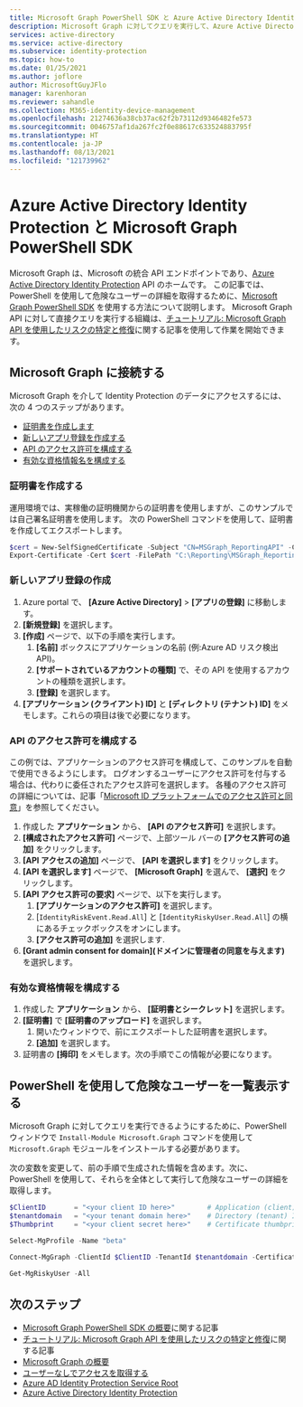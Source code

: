 ```yaml
---
title: Microsoft Graph PowerShell SDK と Azure Active Directory Identity Protection
description: Microsoft Graph に対してクエリを実行して、Azure Active Directory からリスク検出とその関連情報を取得する方法を説明します
services: active-directory
ms.service: active-directory
ms.subservice: identity-protection
ms.topic: how-to
ms.date: 01/25/2021
ms.author: joflore
author: MicrosoftGuyJFlo
manager: karenhoran
ms.reviewer: sahandle
ms.collection: M365-identity-device-management
ms.openlocfilehash: 21274636a38cb37ac62f2b73112d9346482fe573
ms.sourcegitcommit: 0046757af1da267fc2f0e88617c633524883795f
ms.translationtype: HT
ms.contentlocale: ja-JP
ms.lasthandoff: 08/13/2021
ms.locfileid: "121739962"
---
```

# <a name="azure-active-directory-identity-protection-and-the-microsoft-graph-powershell-sdk"></a>Azure Active Directory Identity Protection と Microsoft Graph PowerShell SDK

Microsoft Graph は、Microsoft の統合 API エンドポイントであり、[Azure Active Directory Identity Protection](./overview-identity-protection.md) API のホームです。 この記事では、PowerShell を使用して危険なユーザーの詳細を取得するために、[Microsoft Graph PowerShell SDK](/graph/powershell/get-started) を使用する方法について説明します。 Microsoft Graph API に対して直接クエリを実行する組織は、[チュートリアル: Microsoft Graph API を使用したリスクの特定と修復](/graph/tutorial-riskdetection-api)に関する記事を使用して作業を開始できます。


## <a name="connect-to-microsoft-graph"></a>Microsoft Graph に接続する

Microsoft Graph を介して Identity Protection のデータにアクセスするには、次の 4 つのステップがあります。

- [証明書を作成します](#create-a-certificate)
- [新しいアプリ登録を作成する](#create-a-new-app-registration)
- [API のアクセス許可を構成する](#configure-api-permissions)
- [有効な資格情報名を構成する](#configure-a-valid-credential)

### <a name="create-a-certificate"></a>証明書を作成する

運用環境では、実稼働の証明機関からの証明書を使用しますが、このサンプルでは自己署名証明書を使用します。 次の PowerShell コマンドを使用して、証明書を作成してエクスポートします。

```powershell
$cert = New-SelfSignedCertificate -Subject "CN=MSGraph_ReportingAPI" -CertStoreLocation "Cert:\CurrentUser\My" -KeyExportPolicy Exportable -KeySpec Signature -KeyLength 2048 -KeyAlgorithm RSA -HashAlgorithm SHA256
Export-Certificate -Cert $cert -FilePath "C:\Reporting\MSGraph_ReportingAPI.cer"
```

### <a name="create-a-new-app-registration"></a>新しいアプリ登録の作成

1. Azure portal で、 **[Azure Active Directory]**  >  **[アプリの登録]** に移動します。
1. **[新規登録]** を選択します。
1. **[作成]** ページで、以下の手順を実行します。
   1. **[名前]** ボックスにアプリケーションの名前 (例:Azure AD リスク検出 API)。
   1. **[サポートされているアカウントの種類]** で、その API を使用するアカウントの種類を選択します。
   1. **[登録]** を選択します。
1. **[アプリケーション (クライアント) ID]** と **[ディレクトリ (テナント) ID]** をメモします。これらの項目は後で必要になります。

### <a name="configure-api-permissions"></a>API のアクセス許可を構成する

この例では、アプリケーションのアクセス許可を構成して、このサンプルを自動で使用できるようにします。 ログオンするユーザーにアクセス許可を付与する場合は、代わりに委任されたアクセス許可を選択します。 各種のアクセス許可の詳細については、記事「[Microsoft ID プラットフォームでのアクセス許可と同意](../develop/v2-permissions-and-consent.md#permission-types)」を参照してください。

1. 作成した **アプリケーション** から、 **[API のアクセス許可]** を選択します。
1. **[構成されたアクセス許可]** ページで、上部ツール バーの **[アクセス許可の追加]** をクリックします。
1. **[API アクセスの追加]** ページで、 **[API を選択します]** をクリックします。
1. **[API を選択します]** ページで、 **[Microsoft Graph]** を選んで、 **[選択]** をクリックします。
1. **[API アクセス許可の要求]** ページで、以下を実行します。 
   1. **[アプリケーションのアクセス許可]** を選択します。
   1. [`IdentityRiskEvent.Read.All`] と [`IdentityRiskyUser.Read.All`] の横にあるチェックボックスをオンにします。
   1. **[アクセス許可の追加]** を選択します.
1. **[Grant admin consent for domain]\(ドメインに管理者の同意を与えます\)** を選択します。 

### <a name="configure-a-valid-credential"></a>有効な資格情報を構成する

1. 作成した **アプリケーション** から、 **[証明書とシークレット]** を選択します。
1. **[証明書]** で **[証明書のアップロード]** を選択します。
   1. 開いたウィンドウで、前にエクスポートした証明書を選択します。
   1. **[追加]** を選択します。
1. 証明書の **[拇印]** をメモします。次の手順でこの情報が必要になります。

## <a name="list-risky-users-using-powershell"></a>PowerShell を使用して危険なユーザーを一覧表示する

Microsoft Graph に対してクエリを実行できるようにするために、PowerShell ウィンドウで `Install-Module Microsoft.Graph` コマンドを使用して `Microsoft.Graph` モジュールをインストールする必要があります。

次の変数を変更して、前の手順で生成された情報を含めます。次に、PowerShell を使用して、それらを全体として実行して危険なユーザーの詳細を取得します。

```powershell
$ClientID       = "<your client ID here>"        # Application (client) ID gathered when creating the app registration
$tenantdomain   = "<your tenant domain here>"    # Directory (tenant) ID gathered when creating the app registration
$Thumbprint     = "<your client secret here>"    # Certificate thumbprint gathered when configuring your credential

Select-MgProfile -Name "beta"
  
Connect-MgGraph -ClientId $ClientID -TenantId $tenantdomain -CertificateThumbprint $Thumbprint

Get-MgRiskyUser -All
```

## <a name="next-steps"></a>次のステップ

- [Microsoft Graph PowerShell SDK の概要](/graph/powershell/get-started)に関する記事
- [チュートリアル: Microsoft Graph API を使用したリスクの特定と修復](/graph/tutorial-riskdetection-api)に関する記事
- [Microsoft Graph の概要](https://developer.microsoft.com/graph/docs)
- [ユーザーなしでアクセスを取得する](/graph/auth-v2-service)
- [Azure AD Identity Protection Service Root](/graph/api/resources/identityprotectionroot)
- [Azure Active Directory Identity Protection](./overview-identity-protection.md)
